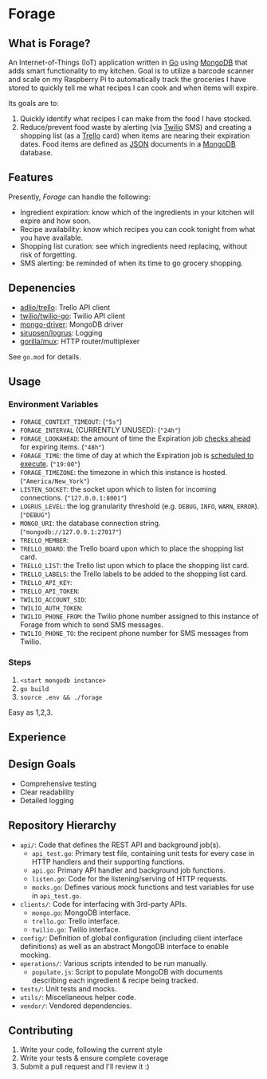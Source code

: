 # Forage

## What is Forage?
An Internet-of-Things (IoT) application written in [Go][go] using [MongoDB][mongo] that adds smart functionality to my kitchen. Goal is to utilize a barcode scanner and scale on my Raspberry Pi to automatically track the groceries I have stored to quickly tell me what recipes I can cook and when items will expire.

Its goals are to:
1. Quickly identify what recipes I can make from the food I have stocked.
2. Reduce/prevent food waste by alerting (via [Twilio][twilio] SMS) and creating a shopping list (as a [Trello][trello] card) when items are nearing their expiration dates. Food items are defined as [JSON][json] documents in a [MongoDB][mongo] database.

## Features
Presently, *Forage* can handle the following:
- Ingredient expiration: know which of the ingredients in your kitchen will expire and how soon.
- Recipe availability: know which recipes you can cook tonight from what you have available.
- Shopping list curation: see which ingredients need replacing, without risk of forgetting.
- SMS alerting: be reminded of when its time to go grocery shopping.

## Depenencies
- [adlio/trello][packageTrello]: Trello API client
- [twilio/twilio-go][packageTwilio]: Twilio API client
- [mongo-driver][packageMongo]: MongoDB driver
- [sirupsen/logrus][packageLogrus]: Logging
- [gorilla/mux][packageMux]: HTTP router/multiplexer

See `go.mod` for details.

## Usage
### Environment Variables
- `FORAGE_CONTEXT_TIMEOUT`: (`"5s"`)
- `FORAGE_INTERVAL` (CURRENTLY UNUSED): (`"24h"`)
- `FORAGE_LOOKAHEAD`: the amount of time the Expiration job [checks ahead][checksAhead] for expiring items. (`"48h"`)
- `FORAGE_TIME`: the time of day at which the Expiration job is [scheduled to execute][checkExpirationsScheduled]. (`"19:00"`)
- `FORAGE_TIMEZONE`: the timezone in which this instance is hosted. (`"America/New_York"`)
- `LISTEN_SOCKET`: the socket upon which to listen for incoming connections. (`"127.0.0.1:8001"`)
- `LOGRUS_LEVEL`: the log granularity threshold (e.g. `DEBUG`, `INFO`, `WARN`, `ERROR`). (`"DEBUG"`)
- `MONGO_URI`: the database connection string. (`"mongodb://127.0.0.1:27017"`)
- `TRELLO_MEMBER`: 
- `TRELLO_BOARD`: the Trello board upon which to place the shopping list card.
- `TRELLO_LIST`: the Trello list upon which to place the shopping list card.
- `TRELLO_LABELS`: the Trello labels to be added to the shopping list card.
- `TRELLO_API_KEY`:
- `TRELLO_API_TOKEN`: 
- `TWILIO_ACCOUNT_SID`: 
- `TWILIO_AUTH_TOKEN`: 
- `TWILIO_PHONE_FROM`: the Twilio phone number assigned to this instance of Forage from which to send SMS messages.
- `TWILIO_PHONE_TO`: the recipent phone number for SMS messages from Twilio.

### Steps
1. `<start mongodb instance>`
2. `go build`
3. `source .env && ./forage`

Easy as 1,2,3.

## Experience

## Design Goals
- Comprehensive testing
- Clear readability
- Detailed logging

## Repository Hierarchy
- `api/`: Code that defines the REST API and background job(s).
  - `api_test.go`: Primary test file, containing unit tests for every case in HTTP handlers and their supporting functions.
  - `api.go`: Primary API handler and background job functions.
  - `listen.go`: Code for the listening/serving of HTTP requests.
  - `mocks.go`: Defines various mock functions and test variables for use in `api_test.go`.
- `clients/`: Code for interfacing with 3rd-party APIs.
  - `mongo.go`: MongoDB interface.
  - `trello.go`: Trello interface.
  - `twilio.go`: Twilio interface.
- `config/`: Definition of global configuration (including client interface definitions) as well as an abstract MongoDB interface to enable mocking.
- `operations/`: Various scripts intended to be run manually.
  - `populate.js`: Script to populate MongoDB with documents describing each ingredient & recipe being tracked.
- `tests/`: Unit tests and mocks.
- `utils/`: Miscellaneous helper code.
- `vendor/`: Vendored dependencies.

## Contributing
1) Write your code, following the current style
2) Write your tests & ensure complete coverage
3) Submit a pull request and I'll review it :)

[go]: https://golang.org/
[json]: https://www.json.org/json-en.html
[mongo]: https://www.mongodb.com/
[trello]: https://trello.com/
[twilio]: https://www.twilio.com/

[packageLogrus]: https://pkg.go.dev/github.com/sirupsen/logrus
[packageMongo]: https://pkg.go.dev/go.mongodb.org/mongo-driver
[packageMux]: https://pkg.go.dev/github.com/gorilla/mux
[packageTrello]: https://pkg.go.dev/github.com/adlio/trello
[packageTwilio]: https://pkg.go.dev/github.com/twilio/twilio-go

[checksAhead]: https://github.com/tyler-cromwell/Forage/blob/master/api/mocks.go#L136
[checkExpirationsScheduled]: https://github.com/tyler-cromwell/Forage/blob/master/api/listen.go#L36
